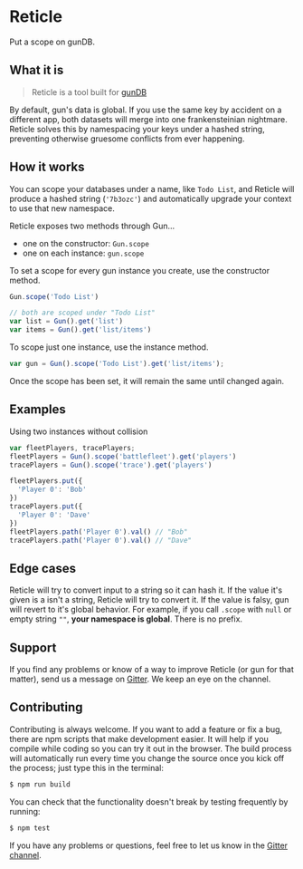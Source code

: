 # Reticle
Put a scope on gunDB.

## What it is
> Reticle is a tool built for [gunDB](https://github.com/amark/gun)

By default, gun's data is global. If you use the same key by accident on a different app, both datasets will merge into one frankensteinian nightmare. Reticle solves this by namespacing your keys under a hashed string, preventing otherwise gruesome conflicts from ever happening.

## How it works
You can scope your databases under a name, like `Todo List`, and Reticle will produce a hashed string (`'7b3ozc'`) and automatically upgrade your context to use that new namespace.

Reticle exposes two methods through Gun...

 - one on the constructor: `Gun.scope`
 - one on each instance: `gun.scope`

To set a scope for every gun instance you create, use the constructor method.
```javascript
Gun.scope('Todo List')

// both are scoped under "Todo List"
var list = Gun().get('list')
var items = Gun().get('list/items')
```

To scope just one instance, use the instance method.
```javascript
var gun = Gun().scope('Todo List').get('list/items');
```
Once the scope has been set, it will remain the same until changed again.

## Examples
Using two instances without collision
```javascript
var fleetPlayers, tracePlayers;
fleetPlayers = Gun().scope('battlefleet').get('players')
tracePlayers = Gun().scope('trace').get('players')

fleetPlayers.put({
  'Player 0': 'Bob'
})
tracePlayers.put({
  'Player 0': 'Dave'
})
fleetPlayers.path('Player 0').val() // "Bob"
tracePlayers.path('Player 0').val() // "Dave"
```

## Edge cases
Reticle will try to convert input to a string so it can hash it. If the value it's given is a isn't a string, Reticle will try to convert it. If the value is falsy, gun will revert to it's global behavior. For example, if you call `.scope` with `null` or empty string `""`, **your namespace is global**. There is no prefix.

## Support
If you find any problems or know of a way to improve Reticle (or gun for that matter), send us a message on [Gitter](http://gitter.im/amark/gun). We keep an eye on the channel.

## Contributing
Contributing is always welcome.
If you want to add a feature or fix a bug, there are npm scripts that make development easier. It will help if you compile while coding so you can try it out in the browser. The build process will automatically run every time you change the source once you kick off the process; just type this in the terminal:
```bash
$ npm run build
```

You can check that the functionality doesn't break by testing frequently by running:
```bash
$ npm test
```

If you have any problems or questions, feel free to let us know in the [Gitter channel](http://gitter.im/amark/gun).

<!--

### Contributors
 - your name here

-->
